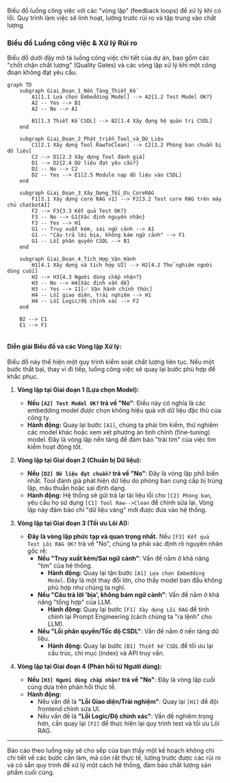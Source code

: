 Biểu đồ luồng công việc với các "vòng lặp" (feedback loops) để xử lý khi có lỗi. Quy trình làm việc sẽ linh hoạt, lường trước rủi ro và tập trung vào chất lượng.


### **Biểu đồ Luồng công việc & Xử lý Rủi ro**

Biểu đồ dưới đây mô tả luồng công việc chi tiết của dự án, bao gồm các "chốt chặn chất lượng" (Quality Gates) và các vòng lặp xử lý khi một công đoạn không đạt yêu cầu.

```mermaid
graph TD
    subgraph Giai_Đoạn_1_Nền_Tảng_Thiết_Kế
        A1[1.1 Lựa chọn Embedding Model] --> A2{1.2 Test Model OK?}
        A2 -- Yes --> B1
        A2 -- No --> A1
        
        B1[1.3 Thiết Kế CSDL] --> B2[1.4 Xây đựng hệ quản trị CSDL]
    end

    subgraph Giai_Đoạn_2_Phát_triển_Tool_và_Dữ_Liệu
        C1[2.1 Xây dựng Tool RawToClean] --> C2[2.2 Phòng ban chuẩn bị dữ liệu]
        C2 --> D1[2.3 Xây dựng Tool đánh giá]
        D1 --> D2{2.4 Dữ liệu đạt yêu cầu?}
        D2 -- No --> C2
        D2 -- Yes --> E1[2.5 Module nạp dữ liệu vào CSDL]
    end

    subgraph Giai_Đoạn_3_Xây_Dựng_Tối_Ưu_CoreRAG
        F1[3.1 Xây dựng core RAG v1] --> F2[3.2 Test core RAG trên máy chủ chatbotAI]
        F2 --> F3{3.3 Kết quả Test OK?}
        F3 -- No --> G1{Xác định nguyên nhân}
        F3 -- Yes --> H1
        G1 -- Truy xuất kém, sai ngữ cảnh --> A1
        G1 -- "Câu trả lời bịa, không bám ngữ cảnh" --> F1
        G1 -- Lỗi phân quyền CSDL --> B1
    end

    subgraph Giai_Đoạn_4_Tích_Hợp_Vận_Hành
        H1[4.1 Xây dựng và tích hợp UI] --> H2[4.2 Thử nghiệm người dùng cuối]
        H2 --> H3{4.3 Người dùng chấp nhận?}
        H3 -- No --> H4{Xác định vấn đề}
        H3 -- Yes --> I1[✅ Vận hành chính thức]
        H4 -- Lỗi giao diện, trải nghiệm --> H1
        H4 -- Lỗi Logic/độ chính xác --> F2
    end
    
    B2 --> C1
    E1 --> F1


```

#### **Diễn giải Biểu đồ và các Vòng lặp Xử lý:**

Biểu đồ này thể hiện một quy trình kiểm soát chất lượng liên tục. Nếu một bước thất bại, thay vì đi tiếp, luồng công việc sẽ quay lại bước phù hợp để khắc phục.

1.  **Vòng lặp tại Giai đoạn 1 (Lựa chọn Model):**

      * **Nếu `[A2] Test Model OK?` trả về "No"**: Điều này có nghĩa là các embedding model được chọn không hiệu quả với dữ liệu đặc thù của công ty.
      * **Hành động:** Quay lại bước `[A1]`, chúng ta phải tìm kiếm, thử nghiệm các model khác hoặc xem xét phương án tinh chỉnh (fine-tuning) model. Đây là vòng lặp nền tảng để đảm bảo "trái tim" của việc tìm kiếm hoạt động tốt.

2.  **Vòng lặp tại Giai đoạn 2 (Chuẩn bị Dữ liệu):**

      * **Nếu `[D2] Dữ liệu đạt chuẩn?` trả về "No"**: Đây là vòng lặp phổ biến nhất. Tool đánh giá phát hiện dữ liệu do phòng ban cung cấp bị trùng lặp, mâu thuẫn hoặc sai định dạng.
      * **Hành động:** Hệ thống sẽ gửi trả lại tài liệu lỗi cho `[C2] Phòng ban`, yêu cầu họ sử dụng `[C1] Tool Raw-->Clean` để chỉnh sửa lại. Vòng lặp này đảm bảo chỉ "dữ liệu vàng" mới được đưa vào hệ thống.

3.  **Vòng lặp tại Giai đoạn 3 (Tối ưu Lõi AI):**

      * **Đây là vòng lặp phức tạp và quan trọng nhất.** Nếu `[F3] Kết quả Test Lõi RAG OK?` trả về "No", chúng ta phải xác định rõ nguyên nhân gốc rễ:
          * **Nếu "Truy xuất kém/Sai ngữ cảnh"**: Vấn đề nằm ở khả năng "tìm" của hệ thống.
              * **Hành động:** Quay lại tận bước `[A1] Lựa chọn Embedding Model`. Đây là một thay đổi lớn, cho thấy model ban đầu không phù hợp như chúng ta nghĩ.
          * **Nếu "Câu trả lời 'bịa', không bám ngữ cảnh"**: Vấn đề nằm ở khả năng "tổng hợp" của LLM.
              * **Hành động:** Quay lại bước `[F1] Xây dựng Lõi RAG` để tinh chỉnh lại Prompt Engineering (cách chúng ta "ra lệnh" cho LLM).
          * **Nếu "Lỗi phân quyền/Tốc độ CSDL"**: Vấn đề nằm ở nền tảng dữ liệu.
              * **Hành động:** Quay lại bước `[B1] Thiết kế CSDL` để tối ưu lại cấu trúc, chỉ mục (index) và API truy vấn.

4.  **Vòng lặp tại Giai đoạn 4 (Phản hồi từ Người dùng):**

      * **Nếu `[H3] Người dùng chấp nhận?` trả về "No"**: Đây là vòng lặp cuối cùng dựa trên phản hồi thực tế.
      * **Hành động:**
          * Nếu vấn đề là **"Lỗi Giao diện/Trải nghiệm"**: Quay lại `[H1]` để đội frontend chỉnh sửa UI.
          * Nếu vấn đề là **"Lỗi Logic/Độ chính xác"**: Vấn đề nghiêm trọng hơn, cần quay lại `[F2]` để thực hiện lại quy trình test và tối ưu Lõi RAG.

-----

Báo cáo theo luồng này sẽ cho sếp của bạn thấy một kế hoạch không chỉ chi tiết về các bước cần làm, mà còn rất thực tế, lường trước được các rủi ro và có sẵn quy trình để xử lý một cách hệ thống, đảm bảo chất lượng sản phẩm cuối cùng.
